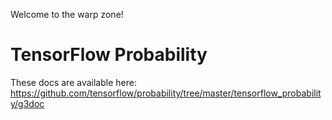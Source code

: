 Welcome to the warp zone!

# TensorFlow Probability

These docs are available here: https://github.com/tensorflow/probability/tree/master/tensorflow_probability/g3doc
